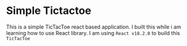 # Simple Tictactoe

This is a simple TicTacToe react based application. I built this while i am learning how to use React library.
I am using `React v18.2.0` to build this `TicTacToe`
